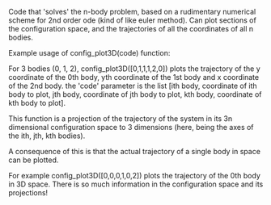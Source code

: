 Code that 'solves' the n-body problem, based on a rudimentary numerical scheme for 2nd order ode (kind of like euler method). Can plot sections of the configuration space, and
the trajectories of all the coordinates of all n bodies.

Example usage of config_plot3D(code) function:

For 3 bodies (0, 1, 2), config_plot3D([0,1,1,1,2,0]) plots the trajectory of the y coordinate of the 0th body, yth coordinate of the 1st body and x coordinate of the 2nd body.
the 'code' parameter is the list [ith body, coordinate of ith body to plot, jth body, coordinate of jth body to plot, kth body, coordinate of kth body to plot].

This function is a projection of the trajectory of the system in its 3n dimensional configuration space to 3 dimensions (here, being the axes of the ith, jth, kth bodies).

A consequence of this is that the actual trajectory of a single body in space can be plotted.

For example config_plot3D([0,0,0,1,0,2]) plots the trajectory of the 0th body in 3D space. 
There is so much information in the configuration space and its projections!
